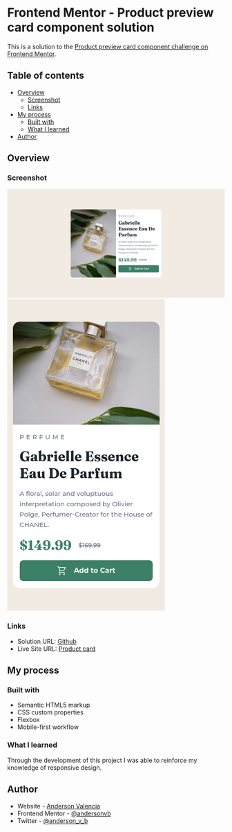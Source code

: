 # Frontend Mentor - Product preview card component solution

This is a solution to the [Product preview card component challenge on Frontend Mentor](https://www.frontendmentor.io/challenges/product-preview-card-component-GO7UmttRfa).

## Table of contents

- [Overview](#overview)
  - [Screenshot](#screenshot)
  - [Links](#links)
- [My process](#my-process)
  - [Built with](#built-with)
  - [What I learned](#what-i-learned)
- [Author](#author)

## Overview

### Screenshot

![](./images/screenshot-desktop.png)
![](./images/screenshot-mobile.png)

### Links

- Solution URL: [Github](https://github.com/Andersonvb/frontendmentor-product-card)
- Live Site URL: [Product card](https://andersonvb.github.io/frontendmentor-product-card/)

## My process

### Built with

- Semantic HTML5 markup
- CSS custom properties
- Flexbox
- Mobile-first workflow

### What I learned

Through the development of this project I was able to reinforce my knowledge of responsive design.

## Author

- Website - [Anderson Valencia](https://www.github.com/andersonvb)
- Frontend Mentor - [@andersonvb](https://www.frontendmentor.io/andersonvb/yourusername)
- Twitter - [@anderson_v_b](https://www.twitter.com/anderson_v_b)